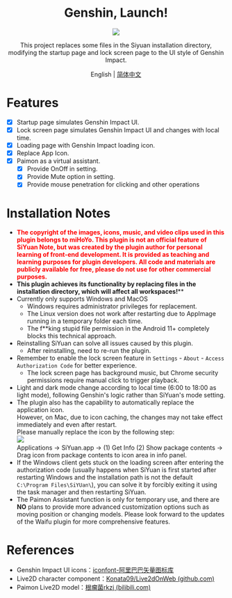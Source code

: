 <h1 align="center">Genshin, Launch!</h1>
<p align="center">
    <img src="https://cdn.jsdelivr.net/gh/HowcanoeWang/siyuan-genshin-launcher/cover.png">
</p>

<div align="center">
This project replaces some files in the Siyuan installation directory, modifying the startup page and lock screen page to the UI style of Genshin Impact.

English | [简体中文](https://github.com/HowcanoeWang/siyuan-genshin-launcher/blob/main/README.md)

</div>

# Features

* [X] Startup page simulates Genshin Impact UI.
* [X] Lock screen page simulates Genshin Impact UI and changes with local time.
* [X] Loading page with Genshin Impact loading icon.
* [X] Replace App Icon.
* [X] Paimon as a virtual assistant.
    * [x] Provide OnOff in setting.
    * [x] Provide Mute option in setting.
    * [x] Provide mouse penetration for clicking and other operations

# Installation Notes

* <b style='color:red'>The copyright of the images, icons, music, and video clips used in this plugin belongs to miHoYo. This plugin is not an official feature of SiYuan Note, but was created by the plugin author for personal learning of front-end development. It is provided as teaching and learning purposes for plugin developers. All code and materials are publicly available for free, please do not use for other commercial purposes.</b>
* **This plugin achieves its functionality by replacing files in the installation directory, which will affect all workspaces!**</b>**
* Currently only supports Windows and MacOS
    * Windows requires administrator privileges for replacement.
    * The Linux version does not work after restarting due to AppImage running in a temporary folder each time.
    * The f\*\*king stupid file permission in the Android 11+ completely blocks this technical approach.
* Reinstalling SiYuan can solve all issues caused by this plugin.
    *  After reinstalling, need to re-run the plugin.
* Remember to enable the lock screen feature in `Settings` - `About` - `Access Authorization Code` for better experience.
    * The lock screen page has background music, but Chrome security permissions require manual click to trigger playback.
* Light and dark mode change according to local time (6:00 to 18:00 as light mode), following Genshin's logic rather than SiYuan's mode setting.
* The plugin also has the capability to automatically replace the application icon.    
  However, on Mac, due to icon caching, the changes may not take effect immediately and even after restart.     
  Please manually replace the icon by the following step:    
  <img src="https://cdn.jsdelivr.net/gh/HowcanoeWang/siyuan-genshin-launcher@main/imgs/macIconReplace.png">    
  Applications -> SiYuan.app -> (1) Get Info  (2) Show package contents -> Drag icon from package contents to icon area in info panel.
* If the Windows client gets stuck on the loading screen after entering the authorization code (usually happens when SiYuan is first started after restarting Windows and the installation path is not the default `C:\Program Files\SiYUan\`), you can solve it by forcibly exiting it using the task manager and then restarting SiYuan.
* The Paimon Assistant function is only for temporary use, and there are **NO** plans to provide more advanced customization options such as moving position or changing models. Please look forward to the updates of the Waifu plugin for more comprehensive features.

# References

* Genshin Impact UI icons：[iconfont-阿里巴巴矢量图标库](https://www.iconfont.cn/collections/detail?cid=34264)
* Live2D character component：[Konata09/Live2dOnWeb (github.com)](https://github.com/Konata09/Live2dOnWeb)
* Paimon Live2D model：[根瘤菌rkzj (bilibili.com)](https://www.bilibili.com/video/BV1pA411j78k)
